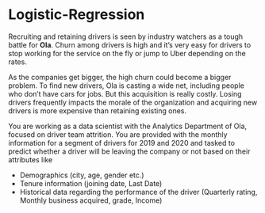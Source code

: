 # Logistic-Regression

Recruiting and retaining drivers is seen by industry watchers as a tough battle for **Ola**. Churn among drivers is high and it’s very easy for drivers to stop working for the service on the fly or jump to Uber depending on the rates.

As the companies get bigger, the high churn could become a bigger problem. To find new drivers, Ola is casting a wide net, including people who don’t have cars for jobs. But this acquisition is really costly. Losing drivers frequently impacts the morale of the organization and acquiring new drivers is more expensive than retaining existing ones.

You are working as a data scientist with the Analytics Department of Ola, focused on driver team attrition. You are provided with the monthly information for a segment of drivers for 2019 and 2020 and tasked to predict whether a driver will be leaving the company or not based on their attributes like

* Demographics (city, age, gender etc.)
* Tenure information (joining date, Last Date)
* Historical data regarding the performance of the driver (Quarterly rating, Monthly business acquired, grade, Income)

